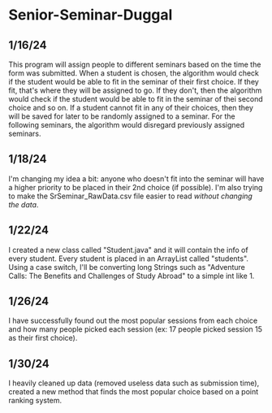 # Senior-Seminar-Duggal

## 1/16/24
This program will assign people to different seminars based on the time the form was submitted. When a student is chosen, the algorithm would check if the student would be able to fit in the seminar of their first choice. If they fit, that's where they will be assigned to go. If they don't, then the algorithm would check if the student would be able to fit in the seminar of thei second choice and so on. If a student cannot fit in any of their choices, then they will be saved for later to be randomly assigned to a seminar. For the following seminars, the algorithm would disregard previously assigned seminars.

## 1/18/24
I'm changing my idea a bit: anyone who doesn't fit into the seminar will have a higher priority to be placed in their 2nd choice (if possible). I'm also trying to make the SrSeminar_RawData.csv file easier to read *without changing the data*.

## 1/22/24
I created a new class called "Student.java" and it will contain the info of every student. Every student is placed in an ArrayList called "students". Using a case switch, I'll be converting long Strings such as "Adventure Calls: The Benefits and Challenges of Study Abroad" to a simple int like 1.

## 1/26/24
I have successfully found out the most popular sessions from each choice and how many people picked each session (ex: 17 people picked session 15 as their first choice).

## 1/30/24
I heavily cleaned up data (removed useless data such as submission time), created a new method that finds the most popular choice based on a point ranking system.
